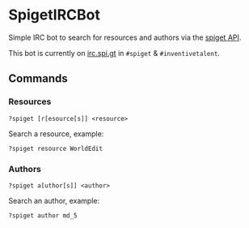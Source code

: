 # SpigetIRCBot

Simple IRC bot to search for resources and authors via the [spiget API](https://spiget.org).

This bot is currently on [irc.spi.gt](https://www.spigotmc.org/pages/irc/) in `#spiget` & `#inventivetalent`.

## Commands

### Resources
```
?spiget [r[esource[s]] <resource>
```
Search a resource, example:
```
?spiget resource WorldEdit
```



### Authors
```
?spiget a[uthor[s]] <author>
```
Search an author, example:
```
?spiget author md_5
```
